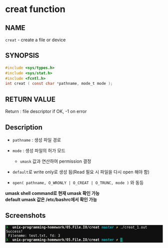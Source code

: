 # creat function
## NAME
`creat` - create a file or device
## SYNOPSIS
```c
#include <sys/types.h>
#include <sys/stat.h>
#include <fcntl.h>
int creat ( const char *pathname, mode_t mode );
```
## RETURN VALUE
Return : file descriptor if OK, -1 on error
## Description
* `pathname` : 생성 파일 경로  
* `mode` : 생성 파일의 허가 모드  
	* `umask` 값과 연산하여 permission 결정  
  
* `default`로 write only로 생성 됨(Read 필요 시 파일을 다시 open 해야 함)
* `open( pathname, O_WRONLY | O_CREAT | O_TRUNC, mode )` 와 동등

**umask shell command로 현재 umask 확인 가능**  
**default umask 값은 /etc/bashrc에서 확인 가능**   

## Screenshots
![creat_1.success](./creat_1.success.png?raw=true "creat_1.success")
